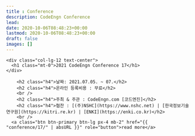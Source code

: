```yaml
---
title : Conference
description: CodeEngn Conference
lead:
date: 2020-10-06T08:48:23+00:00
lastmod: 2020-10-06T08:48:23+00:00
draft: false
images: []
---
```


    <div class="col-lg-12 text-center">
      <h1 class="mt-0">2021 CodeEngn Conference 17</h1>
    </div>

        <h2 class="h4">날짜: 2021.07.05. ~ 07.</h2>
        <h2 class="h4">온라인 등록비용 : 무료</h2>
        <br />
        <h2 class="h4">주최 & 주관 : CodeEngn.com [코드엔진]</h2>
        <h2 class="h4">협찬 : [(주)NSHC](https://www.nshc.net) | [한국정보기술연구원](https://kitri.re.kr) | [ENKI](https://enki.co.kr)</h2>
        <br />
      <a class="btn btn-primary btn-lg px-4 mb-2" href="{{ "conference/17/" | absURL }}" role="button">read more</a>
